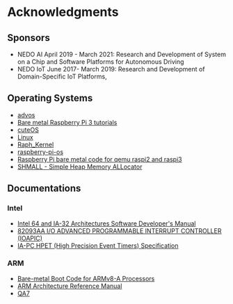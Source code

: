 # Acknowledgments

## Sponsors

* NEDO AI April 2019 - March 2021: Research and Development of System
  on a Chip and Software Platforms for Autonomous Driving
* NEDO IoT June 2017- March 2019: Research and Development of
  Domain-Specific IoT Platforms,  


## Operating Systems

* [advos](https://github.com/drpnd/advos)
* [Bare metal Raspberry Pi 3 tutorials](https://github.com/bztsrc/raspi3-tutorial)
* [cuteOS](https://github.com/a-darwish/cuteOS)
* [Linux](https://github.com/torvalds/linux)
* [Raph_Kernel](https://github.com/PFLab-OS/Raph_Kernel)
* [raspberry-pi-os](https://github.com/s-matyukevich/raspberry-pi-os)
* [Raspberry Pi bare metal code for qemu raspi2 and raspi3](https://github.com/eggman/raspberrypi)
* [SHMALL - Simple Heap Memory ALLocator](https://github.com/CCareaga/heap_allocator)


## Documentations

### Intel

* [Intel 64 and IA-32 Architectures Software Developer's Manual](https://software.intel.com/sites/default/files/managed/39/c5/325462-sdm-vol-1-2abcd-3abcd.pdf)
* [82093AA I/O ADVANCED PROGRAMMABLE INTERRUPT CONTROLLER (IOAPIC)](https://pdos.csail.mit.edu/6.828/2016/readings/ia32/ioapic.pdf)
* [IA-PC HPET (High Precision Event Timers) Specification](https://www.intel.com/content/dam/www/public/us/en/documents/technical-specifications/software-developers-hpet-spec-1-0a.pdf)

### ARM

* [Bare-metal Boot Code for ARMv8-A Processors](http://infocenter.arm.com/help/topic/com.arm.doc.dai0527a/DAI0527A_baremetal_boot_code_for_ARMv8_A_processors.pdf)
* [ARM Architecture Reference Manual](https://static.docs.arm.com/ddi0487/db/DDI0487D_b_armv8_arm.pdf?_ga=2.88927763.928509336.1559270910-1071065249.1559270910)
* [QA7](https://www.raspberrypi.org/documentation/hardware/raspberrypi/bcm2836/QA7_rev3.4.pdf)
  

